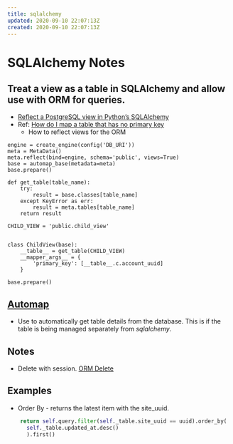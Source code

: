 ```yaml
---
title: sqlalchemy
updated: 2020-09-10 22:07:13Z
created: 2020-09-10 22:07:13Z
---
```


# SQLAlchemy Notes

## Treat a view as a table in SQLAlchemy and allow use with ORM for queries.
* [Reflect a PostgreSQL view in Python’s SQLAlchemy](https://hultner.github.io/quickbits/2017-10-23-postgresql-reflection-views-python-sqlalchemy.html)
* Ref: [How do I map a table that has no primary key](http://docs.sqlalchemy.org/en/latest/faq/ormconfiguration.html#how-do-i-map-a-table-that-has-no-primary-key)
  * How to reflect views for the ORM
```
engine = create_engine(config('DB_URI'))
meta = MetaData()
meta.reflect(bind=engine, schema='public', views=True)
base = automap_base(metadata=meta)
base.prepare()

def get_table(table_name):
    try:
        result = base.classes[table_name]
    except KeyError as err:
        result = meta.tables[table_name]
    return result

CHILD_VIEW = 'public.child_view'


class ChildView(base):
    __table__ = get_table(CHILD_VIEW)
    __mapper_args__ = {
        'primary_key': [__table__.c.account_uuid]
    }

base.prepare()
```

## [Automap](http://docs.sqlalchemy.org/en/latest/orm/extensions/automap.html)
* Use to automatically get table details from the database. This is if the table is being managed separately from *sqlalchemy*.

## Notes
* Delete with session. [ORM Delete](http://docs.sqlalchemy.org/en/latest/orm/query.html#sqlalchemy.orm.query.Query.delete)
## Examples
* Order By - returns the latest item with the site_uuid.
```python
    return self.query.filter(self._table.site_uuid == uuid).order_by(
      self._table.updated_at.desc()
      ).first()
```